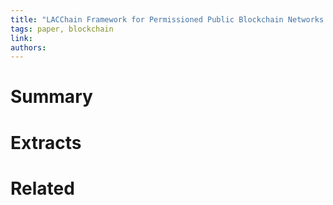 ```yaml
---
title: "LACChain Framework for Permissioned Public Blockchain Networks – From Blockchain Technology to Blockchain Networks"
tags: paper, blockchain
link:
authors:
---
```


# Summary

# Extracts

# Related
